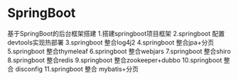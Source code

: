 # SpringBoot
基于SpringBoot的后台框架搭建
1.搭建springboot项目框架
2.springboot 配置devtools实现热部署
3.springboot 整合log4j2
4.springboot 整合jpa+分页
5.springboot 整合thymeleaf
6.springboot 整合webjars
7.springboot 整合shiro
8.springboot 整合redis
9.springboot 整合zookeeper+dubbo
10.springboot 整合 disconfig
11.springboot 整合 mybatis+分页
